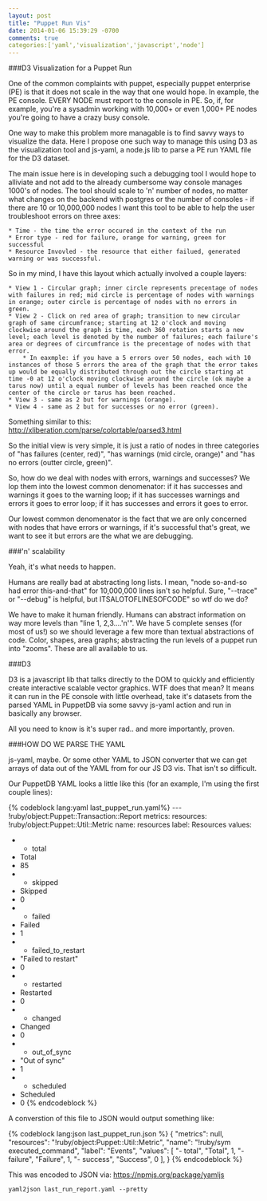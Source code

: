 ```yaml
---
layout: post
title: "Puppet Run Vis"
date: 2014-01-06 15:39:29 -0700
comments: true
categories:['yaml','visualization','javascript','node'] 
---
```

###D3 Visualization for a Puppet Run

One of the common complaints with puppet, especially puppet enterprise (PE) is that it does not scale in the way that one would hope. In example, the PE console. EVERY NODE must report to the console in PE. So, if, for example, you're a sysadmin working with 10,000+ or even 1,000+ PE nodes you're going to have a crazy busy console. 

One way to make this problem more managable is to find savvy ways to visualize the data. Here I propose one such way to manage this using D3 as the visualization tool and js-yaml, a node.js lib to parse a PE run YAML file for the D3 dataset.

The main issue here is in developing such a debugging tool I would hope to alliviate and not add to the already cumbersome way console manages 1000's of nodes. The tool should scale to 'n' number of nodes, no matter what changes on the backend with postgres or the number of consoles - if there are 10 or 10,000,000 nodes I want this tool to be able to help the user troubleshoot errors on three axes:

	* Time - the time the error occured in the context of the run
	* Error type - red for failure, orange for warning, green for successful
	* Resource Invovled - the resource that either failued, generated warning or was successful. 

So in my mind, I have this layout which actually involved a couple layers:

    * View 1 - Circular graph; inner circle represents precentage of nodes with failures in red; mid circle is percentage of nodes with warnings in orange; outer circle is percentage of nodes with no errors in green.
    * View 2 - Click on red area of graph; transition to new circular graph of same circumfrance; starting at 12 o'clock and moving clockwise around the graph is time, each 360 rotation starts a new level; each level is denoted by the number of failures; each failure's area or degrees of circumfrance is the precentage of nodes with that error. 
        * In eaxmple: if you have a 5 errors over 50 nodes, each with 10 instances of those 5 errors the area of the graph that the error takes up would be equally distributed through out the circle starting at time -0 at 12 o'clock moving clockwise around the circle (ok maybe a tarus now) until a equal number of levels has been reached once the center of the circle or tarus has been reached.
    * View 3 - same as 2 but for warnings (orange).
    * View 4 - same as 2 but for successes or no error (green).

Something similar to this: http://xliberation.com/parse/colortable/parsed3.html

So the initial view is very simple, it is just a ratio of nodes in three categories of "has failures (center, red)", "has warnings (mid circle, orange)" and "has no errors (outter circle, green)". 

So, how do we deal with nodes with errors, warnings and successes? We lop them into the lowest common denomenator: if it has successes and warnings it goes to the warning loop; if it has successes warnings and errors it goes to error loop; if it has successes and errors it goes to error. 

Our lowest common denomenator is the fact that we are only concerned with nodes that have errors or warnings, if it's successful that's great, we want to see it but errors are the what we are debugging. 

###'n' scalability

Yeah, it's what needs to happen. 

Humans are really bad at abstracting long lists. I mean, "node so-and-so had error this-and-that" for 10,000,000 lines isn't so helpful. Sure, "--trace" or "--debug" is helpful, but ITSALOTOFLINESOFCODE" so wtf do we do? 

We have to make it human friendly. Humans can abstract information on way more levels than "line 1, 2,3....'n'". We have 5 complete senses (for most of us!) so we should leverage a few more than textual abstractions of code. Color, shapes, area graphs; abstracting the run levels of a puppet run into "zooms". These are all available to us. 

###D3

D3 is a javascript lib that talks directly to the DOM to quickly and efficiently create interactive scalable vector graphics. WTF does that mean? It means it can run in the PE console with little overhead, take it's datasets from the parsed YAML in PuppetDB via some savvy js-yaml action and run in basically any browser.

All you need to know is it's super rad.. and more importantly, proven. 

###HOW DO WE PARSE THE YAML

js-yaml, maybe. Or some other YAML to JSON converter that we can get arrays of data out of the YAML from for our JS D3 vis. That isn't so difficult. 

Our PuppetDB YAML looks a little like this (for an example, I'm using the first couple lines):

{% codeblock lang:yaml last_puppet_run.yaml%}
--- !ruby/object:Puppet::Transaction::Report
metrics: 
resources: !ruby/object:Puppet::Util::Metric
name: resources
label: Resources
values: 
- - total
- Total
- 85
- - skipped
- Skipped
- 0
- - failed
- Failed
- 1
- - failed_to_restart
- "Failed to restart"
- 0
- - restarted
- Restarted
- 0
- - changed
- Changed
- 0
- - out_of_sync
- "Out of sync"
- 1
- - scheduled
- Scheduled
- 0
{% endcodeblock %}

A converstion of this file to JSON would output something like:

{% codeblock lang:json last_puppet_run.json %}
{
  "metrics": null,
  "resources": "!ruby/object:Puppet::Util::Metric",
  "name": "!ruby/sym executed_command",
  "label": "Events",
  "values": [
    "- total",
    "Total",
    1,
    "- failure",
    "Failure",
    1,
    "- success",
    "Success",
    0
  ],
}
{% endcodeblock %}

This was encoded to JSON via: https://npmjs.org/package/yamljs

	yaml2json last_run_report.yaml --pretty


